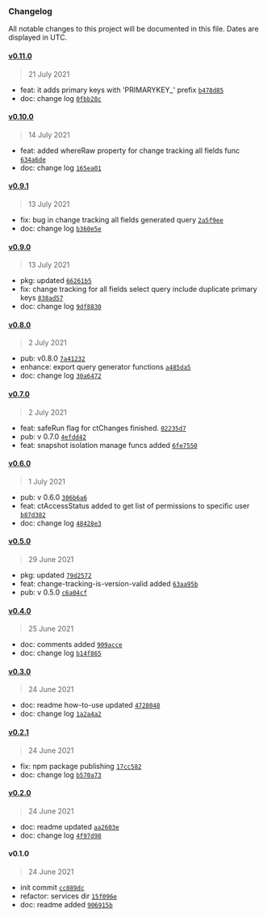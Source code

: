 ### Changelog

All notable changes to this project will be documented in this file. Dates are displayed in UTC.

#### [v0.11.0](https://github.com/saostad/mssql-change-tracking/compare/v0.10.0...v0.11.0)

> 21 July 2021

- feat: it adds primary keys with 'PRIMARYKEY_' prefix [`b478d85`](https://github.com/saostad/mssql-change-tracking/commit/b478d85c8a6daa7343dd06416f2da45aafb2b9c5)
- doc: change log [`0fbb28c`](https://github.com/saostad/mssql-change-tracking/commit/0fbb28ccf6afb2afb7e86c3add50ef10f01553a9)

#### [v0.10.0](https://github.com/saostad/mssql-change-tracking/compare/v0.9.1...v0.10.0)

> 14 July 2021

- feat: added whereRaw property for change tracking all fields func [`634a6de`](https://github.com/saostad/mssql-change-tracking/commit/634a6de355dd3bb0c9d2e2228935257702b8aa25)
- doc: change log [`165ea01`](https://github.com/saostad/mssql-change-tracking/commit/165ea01ffae8f99a5f00e865737e8485297c1c44)

#### [v0.9.1](https://github.com/saostad/mssql-change-tracking/compare/v0.9.0...v0.9.1)

> 13 July 2021

- fix: bug in change tracking all fields generated query [`2a5f9ee`](https://github.com/saostad/mssql-change-tracking/commit/2a5f9ee95c3f2a73d111bdafc1f1defd85be3b1a)
- doc: change log [`b360e5e`](https://github.com/saostad/mssql-change-tracking/commit/b360e5e00a53a0b57dd527cbf8bfa7f206e94422)

#### [v0.9.0](https://github.com/saostad/mssql-change-tracking/compare/v0.8.0...v0.9.0)

> 13 July 2021

- pkg: updated [`66261b5`](https://github.com/saostad/mssql-change-tracking/commit/66261b5a0f1d6dbabbccfe6fb19b9dba500b9f18)
- fix: change tracking for all fields select query include duplicate primary keys [`838ad57`](https://github.com/saostad/mssql-change-tracking/commit/838ad578cc1f39b7dfc4e50c963026cb45a9eebe)
- doc: change log [`9df8830`](https://github.com/saostad/mssql-change-tracking/commit/9df8830f8293a810ff328a3bdbcfc98114978079)

#### [v0.8.0](https://github.com/saostad/mssql-change-tracking/compare/v0.7.0...v0.8.0)

> 2 July 2021

- pub: v0.8.0 [`7a41232`](https://github.com/saostad/mssql-change-tracking/commit/7a412328d46431c18a582bd2916b1535503e0e62)
- enhance: export query generator functions [`a485da5`](https://github.com/saostad/mssql-change-tracking/commit/a485da5b0903854c4932f18b678f956ed8554c2f)
- doc: change log [`30a6472`](https://github.com/saostad/mssql-change-tracking/commit/30a6472e280ffd39a4dd130e220adaf37b35c47d)

#### [v0.7.0](https://github.com/saostad/mssql-change-tracking/compare/v0.6.0...v0.7.0)

> 2 July 2021

- feat: safeRun flag for ctChanges finished. [`02235d7`](https://github.com/saostad/mssql-change-tracking/commit/02235d7eb491b809a8c923e2afa2208f3a1d6407)
- pub: v 0.7.0 [`4efdd42`](https://github.com/saostad/mssql-change-tracking/commit/4efdd4275a6e91309fff41ed5c31975754bf67df)
- feat: snapshot isolation manage funcs added [`6fe7550`](https://github.com/saostad/mssql-change-tracking/commit/6fe7550696d9f4e67a76ae3b1ec831cc3c705ab9)

#### [v0.6.0](https://github.com/saostad/mssql-change-tracking/compare/v0.5.0...v0.6.0)

> 1 July 2021

- pub: v 0.6.0 [`306b6a6`](https://github.com/saostad/mssql-change-tracking/commit/306b6a6ad7056078dcb421ec2efa055736343262)
- feat: ctAccessStatus added to get list of permissions to specific user [`b87d382`](https://github.com/saostad/mssql-change-tracking/commit/b87d38253706cce86874ad35a508a25f6a214ba1)
- doc: change log [`48428e3`](https://github.com/saostad/mssql-change-tracking/commit/48428e367a73f57a9455361b7dfd4c892eb27828)

#### [v0.5.0](https://github.com/saostad/mssql-change-tracking/compare/v0.4.0...v0.5.0)

> 29 June 2021

- pkg: updated [`79d2572`](https://github.com/saostad/mssql-change-tracking/commit/79d2572ef61ee9505746a5a12a4789f38423ccaa)
- feat: change-tracking-is-version-valid added [`63aa95b`](https://github.com/saostad/mssql-change-tracking/commit/63aa95b425b85b8bf82043fe1e86cabbcae53910)
- pub: v 0.5.0 [`c6a04cf`](https://github.com/saostad/mssql-change-tracking/commit/c6a04cf77bddfe8a003185cce2f0cfa4d198b111)

#### [v0.4.0](https://github.com/saostad/mssql-change-tracking/compare/v0.3.0...v0.4.0)

> 25 June 2021

- doc: comments added [`909acce`](https://github.com/saostad/mssql-change-tracking/commit/909acce1aad04f364e87930511b726b39e7e9740)
- doc: change log [`b14f865`](https://github.com/saostad/mssql-change-tracking/commit/b14f86546947460078dd3823e09bd14d1b088ef0)

#### [v0.3.0](https://github.com/saostad/mssql-change-tracking/compare/v0.2.1...v0.3.0)

> 24 June 2021

- doc: readme how-to-use updated [`4728048`](https://github.com/saostad/mssql-change-tracking/commit/472804814014a8f24ac52c50e42ef0516358778b)
- doc: change log [`1a2a4a2`](https://github.com/saostad/mssql-change-tracking/commit/1a2a4a2fbdd9ca92bbe87620eac4d143d06f9f52)

#### [v0.2.1](https://github.com/saostad/mssql-change-tracking/compare/v0.2.0...v0.2.1)

> 24 June 2021

- fix: npm package publishing [`17cc582`](https://github.com/saostad/mssql-change-tracking/commit/17cc5822740efe347ef6730048e6720468510a8f)
- doc: change log [`b570a73`](https://github.com/saostad/mssql-change-tracking/commit/b570a732aa7b4aa43ced4155d05d6e68186b34f3)

#### [v0.2.0](https://github.com/saostad/mssql-change-tracking/compare/v0.1.0...v0.2.0)

> 24 June 2021

- doc: readme updated [`aa2603e`](https://github.com/saostad/mssql-change-tracking/commit/aa2603ef894c9ee7928baefe6cfbef01625a9233)
- doc: change log [`4f97d98`](https://github.com/saostad/mssql-change-tracking/commit/4f97d98ad184b1f3ee1b1705f1c2b780397a7324)

#### v0.1.0

> 24 June 2021

- init commit [`cc089dc`](https://github.com/saostad/mssql-change-tracking/commit/cc089dcab2b2ab69962fcee1a3a3545c11c77cb9)
- refactor: services dir [`15f096e`](https://github.com/saostad/mssql-change-tracking/commit/15f096ec1090ad58ea560685e15db15558c50185)
- doc: readme added [`906915b`](https://github.com/saostad/mssql-change-tracking/commit/906915b214851833353152f6dc3181754d9de9f5)
